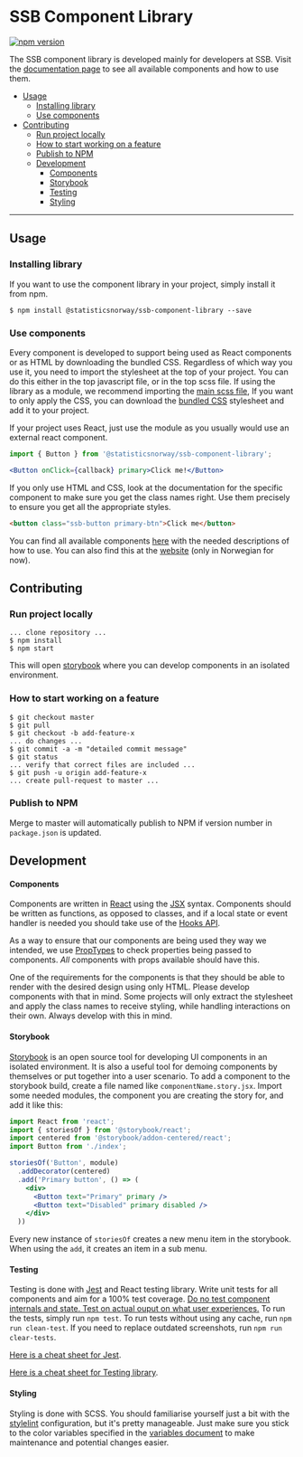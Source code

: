 # SSB Component Library
[![npm version](https://badge.fury.io/js/%40statisticsnorway%2Fssb-component-library.svg)](https://badge.fury.io/js/%40statisticsnorway%2Fssb-component-library)

The SSB component library is developed mainly for developers at SSB.
Visit the [documentation page](https://github.com/statisticsnorway/design-system) to see all available components and how to use them.
- [Usage](#usage)
    - [Installing library](#installing-library)
    - [Use components](#use-components)
- [Contributing](#contributing)
    - [Run project locally](#run-project-locally)
    - [How to start working on a feature](#how-to-start-working-on-a-feature)
    - [Publish to NPM](#publish-to-npm)
    - [Development](#development)
        - [Components](#components)
        - [Storybook](#storybook)
        - [Testing](#testing)
        - [Styling](#styling)
----
## Usage
### Installing library
If you want to use the component library in your project, simply install it from npm.

``$ npm install @statisticsnorway/ssb-component-library --save``

### Use components
Every component is developed to support being used as React components or as HTML by downloading the bundled CSS.
Regardless of which way you use it, you need to import the stylesheet at the top of your project.
You can do this either in the top javascript file, or in the top scss file. If using the library as a module, we recommend importing the [main scss file](./src/main.scss),
If you want to only apply the CSS, you can download the [bundled CSS](./lib/bundle.css) stylesheet and add it to your project.
 
If your project uses React, just use the module as you usually would use an external react component.
```jsx harmony
import { Button } from '@statisticsnorway/ssb-component-library';

<Button onClick={callback} primary>Click me!</Button>
```

If you only use HTML and CSS, look at the documentation for the specific component to make sure you get the class names right.
Use them precisely to ensure you get all the appropriate styles. 
````html
<button class="ssb-button primary-btn">Click me</button>
````

You can find all available components [here](src/components) with the needed descriptions of how to use.
You can also find this at the [website](https://statisticsnorway.github.io/design-system/#/components) (only in Norwegian for now).

## Contributing
### Run project locally
```
... clone repository ...
$ npm install
$ npm start
```

This will open [storybook](#storybook) where you can develop components in an isolated environment. 

### How to start working on a feature
```
$ git checkout master
$ git pull
$ git checkout -b add-feature-x
... do changes ...
$ git commit -a -m "detailed commit message"
$ git status
... verify that correct files are included ...
$ git push -u origin add-feature-x
... create pull-request to master ...
```

### Publish to NPM
Merge to master will automatically publish to NPM if version number in `package.json` is updated.

## Development

#### Components
Components are written in [React](https://reactjs.org/) using the [JSX](https://reactjs.org/docs/introducing-jsx.html) syntax.
Components should be written as functions, as opposed to classes, and if a local state or event handler is needed you should
take use of the [Hooks API](https://reactjs.org/docs/hooks-intro.html).

As a way to ensure that our components are being used they way we intended, we use [PropTypes](https://www.npmjs.com/package/prop-types)
to check properties being passed to components. _All_ components with props available should have this.

One of the requirements for the components is that they should be able to render with the desired design using only HTML.
Please develop components with that in mind. Some projects will only extract the stylesheet and apply the class names to receive styling,
while handling interactions on their own. Always develop with this in mind.

#### Storybook
[Storybook](https://storybook.js.org/) is an open source tool for developing UI components in an isolated environment.
It is also a useful tool for demoing components by themselves or put together into a user scenario.
To add a component to the storybook build, create a file named like `componentName.story.jsx`.
Import some needed modules, the component you are creating the story for, and add it like this:
```jsx harmony
import React from 'react';
import { storiesOf } from '@storybook/react';
import centered from '@storybook/addon-centered/react';
import Button from './index';

storiesOf('Button', module)
  .addDecorator(centered)
  .add('Primary button', () => (
    <div>
      <Button text="Primary" primary />
      <Button text="Disabled" primary disabled />
    </div>
  ))
```
Every new instance of `storiesOf` creates a new menu item in the storybook. When using the `add`, it creates an item in
a sub menu. 

#### Testing
Testing is done with [Jest](https://jestjs.io/en/) and React testing library. Write unit tests for all components and aim for a 100% test coverage. [Do no test component internals and state. Test on actual ouput on what user experiences.](https://testing-library.com/docs/guiding-principles)
To run the tests, simply run `npm test`. To run tests without using any cache, run `npm run clean-test`.
If you need to replace outdated screenshots, run `npm run clear-tests`.

[Here is a cheat sheet for Jest](https://github.com/sapegin/jest-cheat-sheet).

[Here is a cheat sheet for Testing library](https://testing-library.com/docs/react-testing-library/cheatsheet/). 

#### Styling
Styling is done with SCSS. You should familiarise yourself just a bit with the [stylelint](./.stylelintrc) configuration,
but it's pretty manageable. Just make sure you stick to the color variables specified in the [variables document](./src/style/_variables.scss)
to make maintenance and potential changes easier. 
